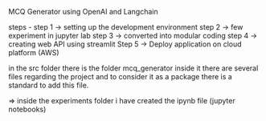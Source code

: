 MCQ Generator using OpenAI and Langchain 

steps -
step 1 -> setting up the development environment 
step 2 -> few experiment in jupyter lab 
step 3 -> converted into modular coding 
step 4 -> creating web API using streamlit 
Step 5 -> Deploy application on cloud platform (AWS)




<!-- Why we created the __init__.py file  -->
in the src folder there is the folder mcq_generator inside it there are several files regarding the project and to consider it as a package there is a standard to add this file.

<!-- run 
pip install -r requirement.txt 
this will create a folder containing all the information regarding your local package-->


=> inside the experiments folder i have created the ipynb file (jupyter notebooks)
